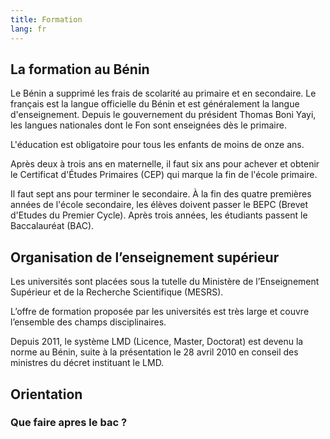 ```yaml
---
title: Formation
lang: fr
---
```


## La formation au Bénin

Le Bénin a supprimé les frais de scolarité au primaire et en secondaire. Le français est la langue officielle du Bénin et est généralement la langue d'enseignement. Depuis le gouvernement du président Thomas Boni Yayi, les langues nationales dont le Fon sont enseignées dès le primaire.

L'éducation est obligatoire pour tous les enfants de moins de onze ans. 

Après deux à trois ans en maternelle, il faut six ans pour achever et obtenir le Certificat d'Études Primaires (CEP) qui marque la fin de l'école primaire.

Il faut sept ans pour terminer le secondaire. À la fin des quatre premières années de l'école secondaire, les élèves doivent passer le BEPC (Brevet d'Etudes du Premier Cycle). Après trois années, les étudiants passent le  Baccalauréat (BAC). 

## Organisation de l’enseignement supérieur

Les  universités sont placées sous la tutelle du Ministère de l’Enseignement Supérieur et de la Recherche Scientifique (MESRS). 

L’offre de formation proposée par les universités est très large et couvre l’ensemble des champs 
disciplinaires. 

Depuis 2011, le système LMD (Licence, Master, Doctorat) est devenu la norme au Bénin, suite à la présentation le 28 avril 2010 en conseil des ministres du décret instituant le LMD.


## Orientation

### Que faire apres le bac ?